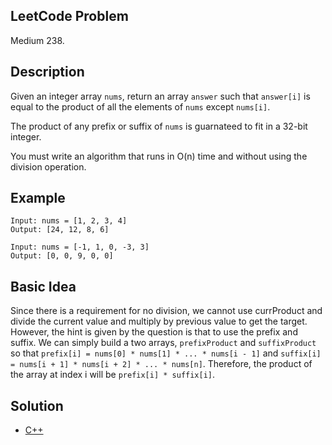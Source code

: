 ## LeetCode Problem
Medium 238.

## Description
Given an integer array `nums`, return an array `answer` such that `answer[i]` is equal to the product of all the elements of `nums` except `nums[i]`.

The product of any prefix or suffix of `nums` is guarnateed to fit in a 32-bit integer.

You must write an algorithm that runs in O(n) time and without using the division operation.

## Example
```
Input: nums = [1, 2, 3, 4]
Output: [24, 12, 8, 6]

Input: nums = [-1, 1, 0, -3, 3]
Output: [0, 0, 9, 0, 0]
```

## Basic Idea
Since there is a requirement for no division, we cannot use currProduct and divide the current value and multiply by previous value to get the target. However, the hint is given by the question is that to use the prefix and suffix. We can simply build a two arrays, `prefixProduct` and `suffixProduct` so that `prefix[i] = nums[0] * nums[1] * ... * nums[i - 1]` and `suffix[i] = nums[i + 1] * nums[i + 2] * ... * nums[n]`. Therefore, the product of the array at index i will be `prefix[i] * suffix[i]`.

## Solution
- [C++](./solution.cpp)